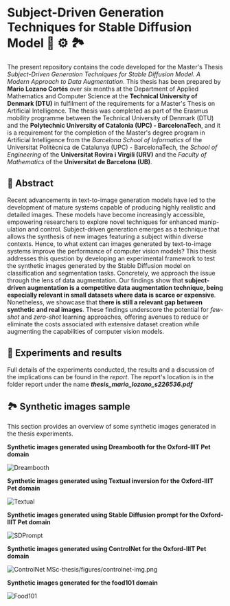 # Subject-Driven Generation Techniques for Stable Diffusion Model 🧠 ⚙️ 🏞️ 

The present repository contains the code developed for the Master's Thesis *Subject-Driven Generation Techniques for Stable Diffusion Model. A Modern Approach to Data Augmentation*. This thesis has been prepared by **Mario Lozano Cortés** over six months at the Department of Applied Mathematics and Computer Science at the **Technical University of Denmark (DTU)** in fulfilment of the requirements for a Master's Thesis on Artificial Intelligence. The thesis was completed as part of the Erasmus mobility programme between the Technical University of Denmark (DTU) and the **Polytechnic University of Catalonia (UPC) - BarcelonaTech**, and it is a requirement for the completion of the Master's degree program in Artificial Intelligence from the *Barcelona School of Informatics* of the Universitat Politècnica de Catalunya (UPC) - BarcelonaTech, the *School of Engineering* of the **Universitat Rovira i Virgili (URV)** and the *Faculty of Mathematics* of the **Universitat de Barcelona (UB)**. 

## 🎯 Abstract

Recent advancements in text-to-image generation models have led to the development of mature systems capable of producing highly realistic and detailed images. These models have become increasingly accessible, empowering researchers to explore novel techniques for enhanced manip- ulation and control. Subject-driven generation emerges as a technique that allows the synthesis of new images featuring a subject within diverse contexts. Hence, to what extent can images generated by text-to-image systems improve the performance of computer vision models? This thesis addresses this question by developing an experimental framework to test the synthetic images generated by the Stable Diffusion model on classification and segmentation tasks. Concretely, we approach the issue through the lens of data augmentation. Our findings show that **subject-driven augmentation is a competitive data augmentation technique, being especially relevant in small datasets where data is scarce or expensive**. Nonetheless, we showcase that **there is still a relevant gap between synthetic and real images**. These findings underscore the potential for *few-shot* and *zero-shot* learning approaches, offering avenues to reduce or eliminate the costs associated with extensive dataset creation while augmenting the capabilities of computer vision models.

## 🧪 Experiments and results

Full details of the experiments conducted, the results and a discussion of the implications can be found in the *report*. The report's location is in the folder report under the name ***thesis_mario_lozano_s226536.pdf***

## 🏞️ Synthetic images sample

This section provides an overview of some  synthetic images generated in the thesis experiments.

**Synthetic images generated using Dreambooth for the Oxford-IIIT Pet domain**

![Dreambooth](MSc-thesis/figures/dreambooth-img.png)

**Synthetic images generated using Textual inversion for the Oxford-IIIT Pet domain**

![Textual](MSc-thesis/figures/textual-inversion-img.png)

**Synthetic images generated using Stable Diffusion prompt for the Oxford- IIIT Pet domain**

![SDPrompt](MSc-thesis/figures/stable_diffusion_prompt-img.png)

**Synthetic images generated using ControlNet for the Oxford-IIIT Pet domain**

![ControlNet](MSc-thesis/figures/controlnet-img.png)
              MSc-thesis/figures/controlnet-img.png

**Synthetic images generated for the food101 domain**

![Food101](MSc-thesis/figures/synthetic-food101.png)